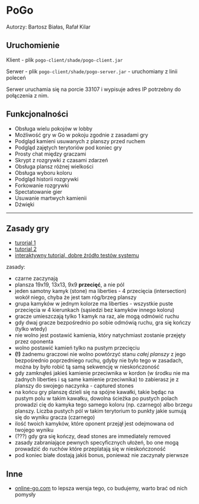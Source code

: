 # PoGo

Autorzy: Bartosz Białas, Rafał Kilar

## Uruchomienie
Klient - plik `pogo-client/shade/pogo-client.jar`

Serwer - plik `pogo-client/shade/pogo-server.jar` - uruchomiany z linii poleceń

Serwer uruchamia się na porcie 33107 i wypisuje adres IP potrzebny do połączenia z nim.

## Funkcjonalności
* Obsługa wielu pokojów w lobby
* Możliwość gry w Go w pokoju zgodnie z zasadami gry
* Podgląd kamieni usuwanych z planszy przed ruchem
* Podgląd zajętych terytoriów pod koniec gry
* Prosty chat między graczami
* Skrypt z rozgrywki z czasami zdarzeń
* Obsługa plansz różnej wielkości
* Obsługa wyboru koloru
* Podgląd historii rozgrywki
* Forkowanie rozgrywki
* Spectatowanie gier
* Usuwanie martwych kamienii
* Dźwięki

----

## Zasady gry
* [turorial 1](https://www.youtube.com/watch?v=5PTXdR8hLlQ)
* [tutorial 2](https://www.youtube.com/watch?v=YPMog4LAmvg)
* [interaktywny tutorial, dobre źródło testów systemu](https://online-go.com/learn-to-play-go/)

zasady:
* czarne zaczynają
* plansza 19x19, 13x13, 9x9 **przecięć**, a nie pól
* jeden samotny kamyk (stone) ma liberties - 4 przecięcia (intersection) wokół niego, chyba że jest tam róg/brzeg planszy
* grupa kamyków w jednym kolorze ma liberties - wszystkie puste przecięcia w 4 kierunkach (sąsiedzi bez kamyków innego koloru)
* gracze umieszczają tylko 1 kamyk na raz, ale mogą odmówić ruchu
* gdy dwaj gracze bezpośrednio po sobie odmówią ruchu, gra się kończy (tylko wtedy)
* nie wolno jest postawić kamienia, który natychmiast zostanie przejęty przez oponenta
* wolno postawić kamień tylko na pustym przecięciu
* **(!)** żadnemu graczowi nie wolno powtórzyć stanu *całej planszy* z jego bezpośrednio poprzedniego ruchu, gdyby nie było
tego w zasadach, można by było robić tą samą sekwencję w nieskończoność
* gdy zamknąłeś jakieś kamienie przeciwnika w kordon (w środku nie ma żadnych liberties i są same kamienie przeciwnika) to
zabierasz je z planszy do swojego naczynka - captured stones
* na końcu gry planszę dzieli się na spójne kawałki, takie będąc na pustym polu w takim kawałku, dowolna ścieżka po pustych
polach prowadzi cię do kamyka tego samego koloru (np. czarnego) albo brzegu planszy. Liczba pustych pól w takim terytorium to
punkty jakie sumują się do wyniku gracza (czarnego)
* ilość twoich kamyków, które oponent przejął jest odejmowana od twojego wyniku
* (???) gdy gra się kończy, dead stones are immediately removed
* zasady zabraniające pewnych specyficznych ułożeń, bo one mogą prowadzić do ruchów które przeplatają
się w nieskończoność
* pod koniec białe dostają jakiś bonus, ponieważ nie zaczynały pierwsze

## Inne
* [online-go.com](/online-go.com) to lepsza wersja tego, co budujemy, warto brać od nich pomysły
